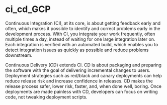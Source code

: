 # ci_cd_GCP

Continuous Integration (CI), at its core, is about getting feedback early and often, which makes it possible to identify and correct problems early in the development process. With CI, you integrate your work frequently, often multiple times a day, instead of waiting for one large integration later on. Each integration is verified with an automated build, which enables you to detect integration issues as quickly as possible and reduce problems downstream.

Continuous Delivery (CD) extends CI. CD is about packaging and preparing the software with the goal of delivering incremental changes to users.  Deployment strategies such as red/black and canary deployments can help reduce release risk and increase confidence in releases. CD makes the release process safer, lower risk, faster, and, when done well, boring. Once  deployments are made painless with CD, developers can focus on writing code, not tweaking deployment scripts.

